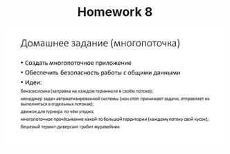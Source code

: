 <h1 align="center" id="title">Homework 8</h1>

<p id="description">
<img src="HW8.jpg" alt="Homework 8 condition">
</p>